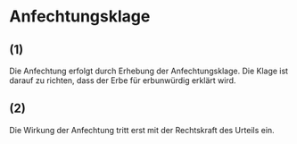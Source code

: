 # Anfechtungsklage



## (1)

 Die Anfechtung erfolgt durch Erhebung der Anfechtungsklage. Die Klage ist darauf zu richten, dass der Erbe für erbunwürdig erklärt wird.

## (2)

 Die Wirkung der Anfechtung tritt erst mit der Rechtskraft des Urteils ein. 

